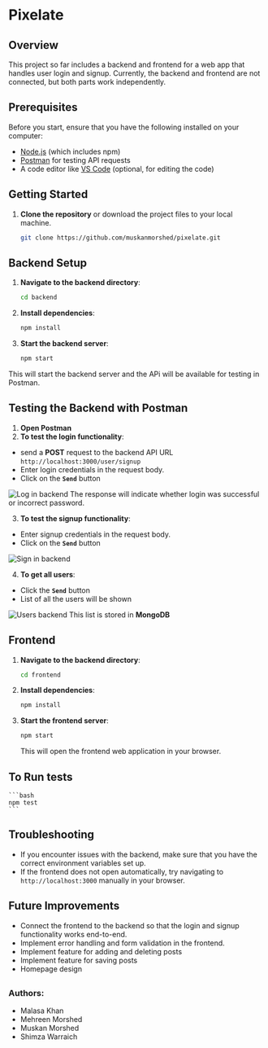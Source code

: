 # Pixelate

## Overview

This project so far includes a backend and frontend for a web app that handles user login and signup. Currently, the backend and frontend are not connected, but both parts work independently.

## Prerequisites

Before you start, ensure that you have the following installed on your computer:

- [Node.js](https://nodejs.org/) (which includes npm)
- [Postman](https://www.postman.com/downloads/) for testing API requests
- A code editor like [VS Code](https://code.visualstudio.com/) (optional, for editing the code)

## Getting Started

1. **Clone the repository** or download the project files to your local machine.
    ```bash
    git clone https://github.com/muskanmorshed/pixelate.git
    ```
## Backend Setup
1. **Navigate to the backend directory**:
   ```bash
   cd backend
    ```
2. **Install dependencies**:
    ```bash
    npm install
    ```
3. **Start the backend server**:
    ```bash
    npm start
    ```
This will start the backend server and the APi will be available for testing in Postman.

## Testing the Backend with Postman
1. **Open Postman**
2. **To test the login functionality**: 
- send a **POST** request to the backend API URL `http://localhost:3000/user/signup`
- Enter login credentials in the request body.
- Click on the **`Send`** button

![Log in backend](images/login_screenshot_backend.png)
The response will indicate whether login was successful or incorrect password.

3. **To test the signup functionality**:   
- Enter signup credentials in the request body.
- Click on the **`Send`** button

![Sign in backend](images/signup_screenshot_backend.png)

4. **To get all users**:
- Click the **`Send`** button
- List of all the users will be shown

![Users backend](images/users_screenshot_backend.png)
 This list is stored in **MongoDB**

## Frontend
1. **Navigate to the backend directory**:
    ```bash
    cd frontend
    ```
2. **Install dependencies**:
    ```bash
    npm install
    ```
3. **Start the frontend server**:
    ```bash
    npm start
    ```
    This will open the frontend web application in your browser.

## To Run tests
    ```bash
    npm test
    ```

## Troubleshooting
- If you encounter issues with the backend, make sure that you have the correct environment variables set up.
- If the frontend does not open automatically, try navigating to `http://localhost:3000` manually in your browser.

## Future Improvements
- Connect the frontend to the backend so that the login and signup functionality works end-to-end.
- Implement error handling and form validation in the frontend.
- Implement feature for adding and deleting posts
- Implement feature for saving posts
- Homepage design
##
### Authors:
- Malasa Khan
- Mehreen Morshed
- Muskan Morshed
- Shimza Warraich
